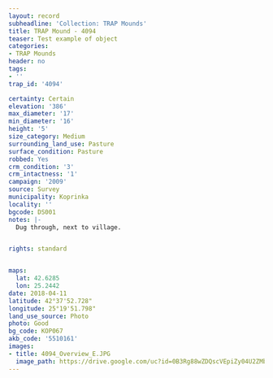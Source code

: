 ```yaml
---
layout: record
subheadline: 'Collection: TRAP Mounds'
title: TRAP Mound - 4094
teaser: Test example of object
categories:
- TRAP Mounds
header: no
tags:
- ''
trap_id: '4094'

certainty: Certain
elevation: '386'
max_diameter: '17'
min_diameter: '16'
height: '5'
size_category: Medium
surrounding_land_use: Pasture
surface_condition: Pasture
robbed: Yes
crm_condition: '3'
crm_intactness: '1'
campaign: '2009'
source: Survey
municipality: Koprinka
locality: ''
bgcode: DS001
notes: |-
  Dug through, next to village.


rights: standard


maps:
  lat: 42.6285
  lon: 25.2442
date: 2018-04-11
latitude: 42°37'52.728"
longitude: 25°19'51.798"
land_use_source: Photo
photo: Good
bg_code: КОР067
akb_code: '5510161'
images:
- title: 4094_Overview_E.JPG
  image_path: https://drive.google.com/uc?id=0B3Rg88wZDQscVEpiZy04U2ZMbDA
---
```

